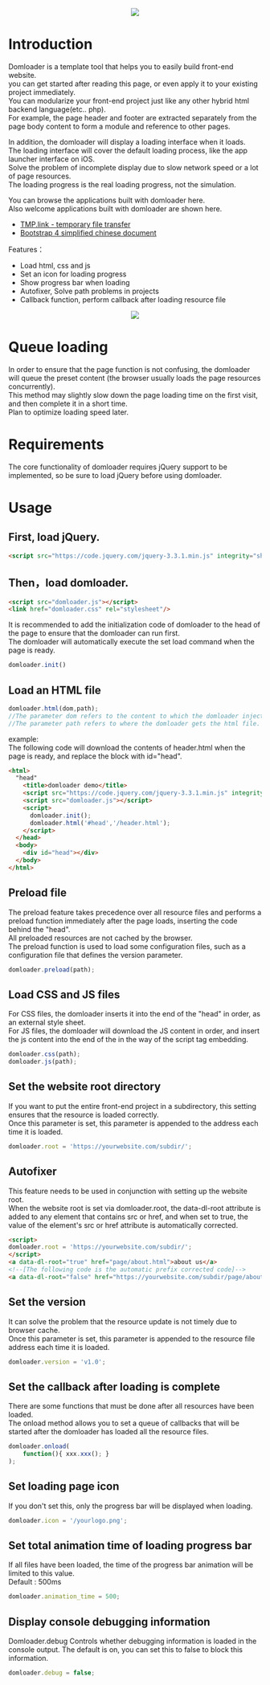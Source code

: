 <p align="center">
<img src="https://github.com/tmplink/domloader/blob/master/images/struct.png?raw=true"/>
</p>

# Introduction
Domloader is a template tool that helps you to easily build front-end website.   
you can get started after reading this page, or even apply it to your existing project immediately.    
You can modularize your front-end project just like any other hybrid html backend language(etc.. php).  
For example, the page header and footer are extracted separately from the page body content to form a module and reference to other pages.    

In addition, the domloader will display a loading interface when it loads.   
The loading interface will cover the default loading process, like the app launcher interface on iOS.   
Solve the problem of incomplete display due to slow network speed or a lot of page resources.   
The loading progress is the real loading progress, not the simulation.  

You can browse the applications built with domloader here.  
Also welcome applications built with domloader are shown here.  

* [TMP.link - temporary file transfer](http://tmp.link)   
* [Bootstrap 4 simplified chinese document](http://bs4.vx.link) 

Features：
* Load html, css and js
* Set an icon for loading progress
* Show progress bar when loading
* Autofixer, Solve path problems in projects
* Callback function, perform callback after loading resource file

<p align="center">
<img src="https://github.com/tmplink/domloader/blob/master/images/demo.png?raw=true"/>
</p>

# Queue loading
In order to ensure that the page function is not confusing, the domloader will queue the preset content (the browser usually loads the page resources concurrently).  
This method may slightly slow down the page loading time on the first visit, and then complete it in a short time.   
Plan to optimize loading speed later.   

# Requirements
The core functionality of domloader requires jQuery support to be implemented, so be sure to load jQuery before using domloader.

# Usage
## First, load jQuery.

```html
<script src="https://code.jquery.com/jquery-3.3.1.min.js" integrity="sha256-FgpCb/KJQlLNfOu91ta32o/NMZxltwRo8QtmkMRdAu8=" crossorigin="anonymous"></script>
````

## Then，load domloader.

```html
<script src="domloader.js"></script>
<link href="domloader.css" rel="stylesheet"/>
````

It is recommended to add the initialization code of domloader to the head of the page to ensure that the domloader can run first.   
The domloader will automatically execute the set load command when the page is ready.

```javascript
domloader.init()
```

## Load an HTML file 

```javascript
domloader.html(dom,path);
//The parameter dom refers to the content to which the domloader injects the html block. A jQuery selector was used.
//The parameter path refers to where the domloader gets the html file.
```
example:   
The following code will download the contents of header.html when the page is ready, and replace the block with id="head".  

```html
<html>
  "head"
    <title>domloader demo</title>
    <script src="https://code.jquery.com/jquery-3.3.1.min.js" integrity="sha256-FgpCb/KJQlLNfOu91ta32o/NMZxltwRo8QtmkMRdAu8=" crossorigin="anonymous"></script>
    <script src="domloader.js"></script>
    <script>
      domloader.init();
      domloader.html('#head','/header.html');
    </script>
  </head>
  <body>
    <div id="head"></div>
  </body>
</html>
```

## Preload file   
The preload feature takes precedence over all resource files and performs a preload function immediately after the page loads, inserting the code behind the "head".  
All preloaded resources are not cached by the browser.  
The preload function is used to load some configuration files, such as a configuration file that defines the version parameter.  

```javascript
domloader.preload(path);
```

## Load CSS and JS files   
For CSS files, the domloader inserts it into the end of the "head" in order, as an external style sheet.  
For JS files, the domloader will download the JS content in order, and insert the js content into the end of the <body> in the way of the script tag embedding.  

```javascript
domloader.css(path);
domloader.js(path);
```

## Set the website root directory   
If you want to put the entire front-end project in a subdirectory, this setting ensures that the resource is loaded correctly.    
Once this parameter is set, this parameter is appended to the address each time it is loaded.
 
```javascript
domloader.root = 'https://yourwebsite.com/subdir/';
```

## Autofixer  
This feature needs to be used in conjunction with setting up the website root.   
When the website root is set via domloader.root, the data-dl-root attribute is added to any element that contains src or href, and when set to true, the value of the element's src or href attribute is automatically corrected.

```html
<script>
domloader.root = 'https://yourwebsite.com/subdir/';
</script>
<a data-dl-root="true" href="page/about.html">about us</a>
<!--[The following code is the automatic prefix corrected code]-->
<a data-dl-root="false" href="https://yourwebsite.com/subdir/page/about.html">about us</a>
```

## Set the version
It can solve the problem that the resource update is not timely due to browser cache.  
Once this parameter is set, this parameter is appended to the resource file address each time it is loaded.   
```javascript
domloader.version = 'v1.0';
```

## Set the callback after loading is complete   
There are some functions that must be done after all resources have been loaded.   
The onload method allows you to set a queue of callbacks that will be started after the domloader has loaded all the resource files.   
```javascript
domloader.onload(
    function(){ xxx.xxx(); }
); 
```

## Set loading page icon
If you don't set this, only the progress bar will be displayed when loading. 
```javascript
domloader.icon = '/yourlogo.png';
```

## Set total animation time of loading progress bar
If all files have been loaded, the time of the progress bar animation will be limited to this value.  
Default : 500ms   
```javascript
domloader.animation_time = 500;
```

## Display console debugging information
Domloader.debug Controls whether debugging information is loaded in the console output. The default is on, you can set this to false to block this information.
 
```javascript
domloader.debug = false;
```
